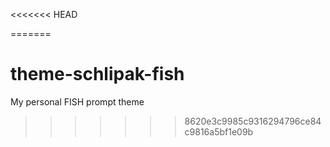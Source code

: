 <<<<<<< HEAD

=======
# theme-schlipak-fish
My personal FISH prompt theme
>>>>>>> 8620e3c9985c9316294796ce84c9816a5bf1e09b

